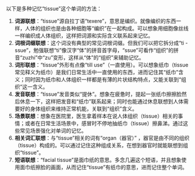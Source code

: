 以下是多种记忆“tissue”这个单词的方法：
1. **词源联想**：“tissue”源自拉丁语“texere”，意思是编织。就像编织的东西一样，人体的组织也是由各种细胞等“编织”在一起构成。可以想象用细胞像丝线一样编织成人体组织，这样把词源和实际含义联系起来记忆。
2. **词根词缀联想**：这个词没有典型的常见词根词缀。但我们可以把它拆分成“ti - ssue”，勉强联想“ti”像汉字“体”的拼音首字母，“ssue”可看作“组织”的拼音“zuzhi”中“zu”变形，这样从“体”的“组织”来辅助记忆。 
3. **词形联想**：“tissue”外形有点像“till use”（一直使用）。可以想象纸巾（tissue 常见释义为纸巾）是我们日常生活中一直使用的东西，进而记住其“纸巾”含义；同时因为纸巾和人体组织一样都是有薄的片状结构特点，又能关联到“组织”这一含义。 
4. **发音联想**：“tissue”发音类似“提休”。想象在疲惫时，提起一张纸巾擦擦脸然后休息一下，这样把发音和“纸巾”联系起来；同时也能通过休息联想到人体需要好的身体组织来维持正常机能，关联到“组织”含义。 
5. **场景联想**：想象在医院里，医生拿着样本在说人体组织（tissue）相关的事情；或者在日常生活场景中，感冒时不停地抽纸巾（tissue）擦鼻涕。通过这些常见场景强化对单词的记忆。 
6. **相关词汇联想**：与“tissue”相关的词有“organ（器官）” ，器官是由不同的组织（tissue）构成的。可以通过记住这种组成关系，在想到器官时就能联想到组织“tissue”。 
7. **短语联想**：“facial tissue”是面巾纸的意思。多念几遍这个短语，并且想象使用面巾纸擦脸的画面，从而记住“tissue”有纸巾的意思，进而记住整个单词。 